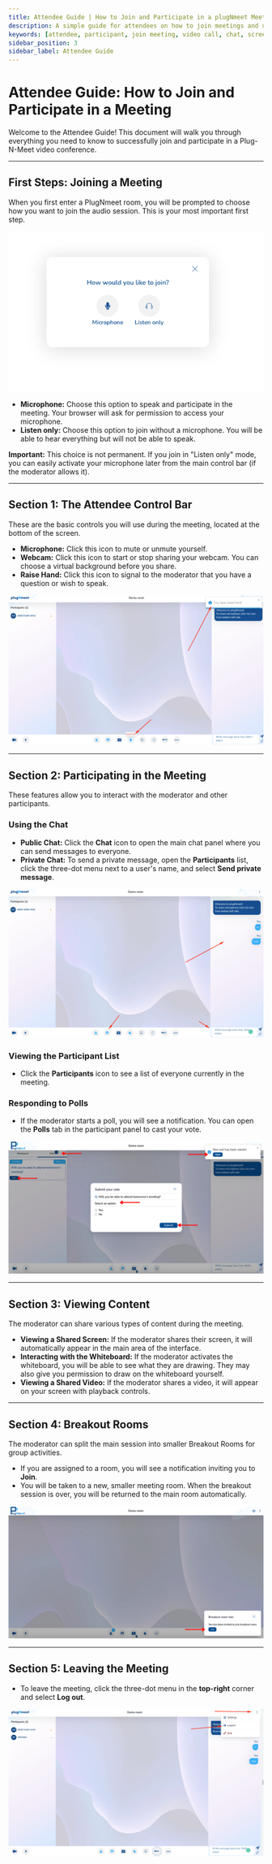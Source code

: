 ```yaml
---
title: Attendee Guide | How to Join and Participate in a plugNmeet Meeting
description: A simple guide for attendees on how to join meetings and use features like chat, screen sharing, raising your hand, and changing your background.
keywords: [attendee, participant, join meeting, video call, chat, screen share, raise hand]
sidebar_position: 3
sidebar_label: Attendee Guide
---
```


# Attendee Guide: How to Join and Participate in a Meeting

Welcome to the Attendee Guide! This document will walk you through everything you need to know to successfully join and participate in a Plug-N-Meet video conference.

---

## First Steps: Joining a Meeting

When you first enter a PlugNmeet room, you will be prompted to choose how you want to join the audio session. This is your most important first step.

![enter-the-room-min.png](/img/moderator/enter-the-room-min.png)

-   **Microphone:** Choose this option to speak and participate in the meeting. Your browser will ask for permission to access your microphone.
-   **Listen only:** Choose this option to join without a microphone. You will be able to hear everything but will not be able to speak.

**Important:** This choice is not permanent. If you join in "Listen only" mode, you can easily activate your microphone later from the main control bar (if the moderator allows it).

---

## Section 1: The Attendee Control Bar

These are the basic controls you will use during the meeting, located at the bottom of the screen.

-   **Microphone:** Click this icon to mute or unmute yourself.
-   **Webcam:** Click this icon to start or stop sharing your webcam. You can choose a virtual background before you share.
-   **Raise Hand:** Click this icon to signal to the moderator that you have a question or wish to speak.

![raise-hand-min.png](/img/moderator/raise-hand-min.png)

---

## Section 2: Participating in the Meeting

These features allow you to interact with the moderator and other participants.

### Using the Chat

-   **Public Chat:** Click the **Chat** icon to open the main chat panel where you can send messages to everyone.
-   **Private Chat:** To send a private message, open the **Participants** list, click the three-dot menu next to a user's name, and select **Send private message**.

![chatroom-min.png](/img/moderator/chatroom-min.png)

### Viewing the Participant List

-   Click the **Participants** icon to see a list of everyone currently in the meeting.

### Responding to Polls

-   If the moderator starts a poll, you will see a notification. You can open the **Polls** tab in the participant panel to cast your vote.

<img src="/img/moderator/attendee-poll-min.png" alt="Vote in a Poll" loading="lazy"/>

---

## Section 3: Viewing Content

The moderator can share various types of content during the meeting.

-   **Viewing a Shared Screen:** If the moderator shares their screen, it will automatically appear in the main area of the interface.
-   **Interacting with the Whiteboard:** If the moderator activates the whiteboard, you will be able to see what they are drawing. They may also give you permission to draw on the whiteboard yourself.
-   **Viewing a Shared Video:** If the moderator shares a video, it will appear on your screen with playback controls.

---

## Section 4: Breakout Rooms

The moderator can split the main session into smaller Breakout Rooms for group activities.

-   If you are assigned to a room, you will see a notification inviting you to **Join**.
-   You will be taken to a new, smaller meeting room. When the breakout session is over, you will be returned to the main room automatically.

<img src="/img/moderator/attendee-breakoutroom-min.png" alt="Join a Breakout Room" loading="lazy"/>

---

## Section 5: Leaving the Meeting

-   To leave the meeting, click the three-dot menu in the **top-right** corner and select **Log out**.

![logout-min.png](/img/moderator/logout-min.png)
